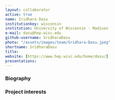 ```yaml
---
layout: collaborator
active: true
name: Sridhara Dasu
institutionkey: wisconsin
institution: University of Wisconsin - Madison
e-mail: dasu@hep.wisc.edu
github-username: SridharaDasu
photo: "/assets/images/team/Sridhara-Dasu.jpeg"
shortname: SridharaDasu
title: 
website: [https://www.hep.wisc.edu/home/dasu/]
presentations:
---
```


### Biography


### Project interests


